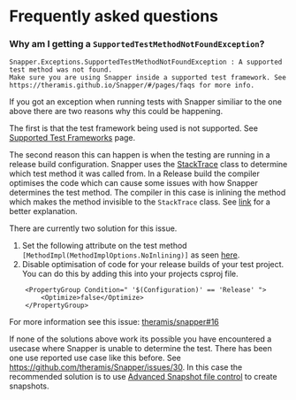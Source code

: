 # Frequently asked questions

### Why am I getting a `SupportedTestMethodNotFoundException`?
```
Snapper.Exceptions.SupportedTestMethodNotFoundException : A supported test method was not found.
Make sure you are using Snapper inside a supported test framework. See https://theramis.github.io/Snapper/#/pages/faqs for more info.
```
If you got an exception when running tests with Snapper similiar to the one above there are two reasons why this could be happening.

The first is that the test framework being used is not supported. See [Supported Test Frameworks](supported-test-frameworks.md) page.

The second reason this can happen is when the testing are running in a release build configuration.
Snapper uses the [StackTrace](https://docs.microsoft.com/en-us/dotnet/api/system.diagnostics.stacktrace?view=netstandard-2.0) class to determine which test method it was called from. In a Release build the compiler optimises the code which can cause some issues with how Snapper determines the test method. The compiler in this case is inlining the method which makes the method invisible to the `StackTrace` class. See [link](https://stackoverflow.com/questions/3924995/what-is-method-inlining) for a better explanation.

There are currently two solution for this issue.
1. Set the following attribute on the test method `[MethodImpl(MethodImplOptions.NoInlining)]` as seen [here](https://github.com/theramis/Snapper/blob/bd6fa1e73f1c30f4b2bdda52ddf7bcd3029cacbc/project/Tests/Snapper.Tests/SnapperSnapshotsPerMethodTests.cs#L12).
2. Disable optimisation of code for your release builds of your test project. You can do this by adding this into your projects csproj file.
```
    <PropertyGroup Condition=" '$(Configuration)' == 'Release' ">
        <Optimize>false</Optimize>
    </PropertyGroup>
```

For more information see this issue: [theramis/snapper#16](https://github.com/theramis/Snapper/issues/16)

If none of the solutions above work its possible you have encountered a usecase where Snapper is unable to determine the test. There has been one use reported use case like this before. See https://github.com/theramis/Snapper/issues/30. 
In this case the recommended solution is to use [Advanced Snapshot file control](/pages/snapper/advanced_snapshot_control?id=advanced-snapshot-file-control) to create snapshots.
